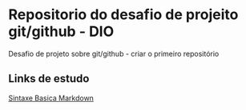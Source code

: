 # Repositorio do desafio de projeito git/github - DIO
Desafio de projeto sobre git/github -  criar o primeiro repositório

## Links de estudo
[Sintaxe Basica Markdown](https://www.markdownguide.org/basic-syntax/)
